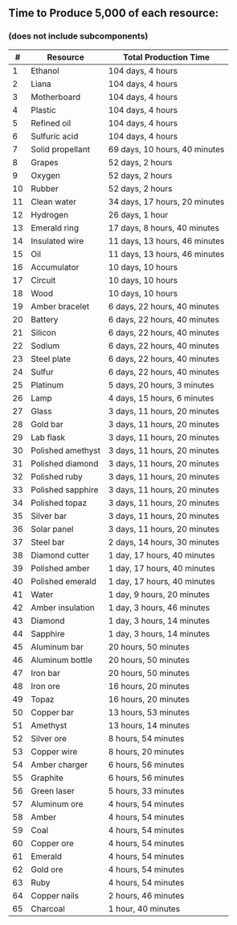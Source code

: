 ## Time to Produce 5,000 of each resource:
### (does not include subcomponents)

| #  	| Resource          	| Total Production Time         	|
|----	|-------------------	|-------------------------------	|
| 1  	| Ethanol           	| 104 days, 4 hours             	|
| 2  	| Liana             	| 104 days, 4 hours             	|
| 3  	| Motherboard       	| 104 days, 4 hours             	|
| 4  	| Plastic           	| 104 days, 4 hours             	|
| 5  	| Refined oil       	| 104 days, 4 hours             	|
| 6  	| Sulfuric acid     	| 104 days, 4 hours             	|
| 7  	| Solid propellant  	| 69 days, 10 hours, 40 minutes 	|
| 8  	| Grapes            	| 52 days, 2 hours              	|
| 9  	| Oxygen            	| 52 days, 2 hours              	|
| 10 	| Rubber            	| 52 days, 2 hours              	|
| 11 	| Clean water       	| 34 days, 17 hours, 20 minutes 	|
| 12 	| Hydrogen          	| 26 days, 1 hour               	|
| 13 	| Emerald ring      	| 17 days, 8 hours, 40 minutes  	|
| 14 	| Insulated wire    	| 11 days, 13 hours, 46 minutes 	|
| 15 	| Oil               	| 11 days, 13 hours, 46 minutes 	|
| 16 	| Accumulator       	| 10 days, 10 hours             	|
| 17 	| Circuit           	| 10 days, 10 hours             	|
| 18 	| Wood              	| 10 days, 10 hours             	|
| 19 	| Amber bracelet    	| 6 days, 22 hours, 40 minutes  	|
| 20 	| Battery           	| 6 days, 22 hours, 40 minutes  	|
| 21 	| Silicon           	| 6 days, 22 hours, 40 minutes  	|
| 22 	| Sodium            	| 6 days, 22 hours, 40 minutes  	|
| 23 	| Steel plate       	| 6 days, 22 hours, 40 minutes  	|
| 24 	| Sulfur            	| 6 days, 22 hours, 40 minutes  	|
| 25 	| Platinum          	| 5 days, 20 hours, 3 minutes   	|
| 26 	| Lamp              	| 4 days, 15 hours, 6 minutes   	|
| 27 	| Glass             	| 3 days, 11 hours, 20 minutes  	|
| 28 	| Gold bar          	| 3 days, 11 hours, 20 minutes  	|
| 29 	| Lab flask         	| 3 days, 11 hours, 20 minutes  	|
| 30 	| Polished amethyst 	| 3 days, 11 hours, 20 minutes  	|
| 31 	| Polished diamond  	| 3 days, 11 hours, 20 minutes  	|
| 32 	| Polished ruby     	| 3 days, 11 hours, 20 minutes  	|
| 33 	| Polished sapphire 	| 3 days, 11 hours, 20 minutes  	|
| 34 	| Polished topaz    	| 3 days, 11 hours, 20 minutes  	|
| 35 	| Silver bar        	| 3 days, 11 hours, 20 minutes  	|
| 36 	| Solar panel       	| 3 days, 11 hours, 20 minutes  	|
| 37 	| Steel bar         	| 2 days, 14 hours, 30 minutes  	|
| 38 	| Diamond cutter    	| 1 day, 17 hours, 40 minutes   	|
| 39 	| Polished amber    	| 1 day, 17 hours, 40 minutes   	|
| 40 	| Polished emerald  	| 1 day, 17 hours, 40 minutes   	|
| 41 	| Water             	| 1 day, 9 hours, 20 minutes    	|
| 42 	| Amber insulation  	| 1 day, 3 hours, 46 minutes    	|
| 43 	| Diamond           	| 1 day, 3 hours, 14 minutes    	|
| 44 	| Sapphire          	| 1 day, 3 hours, 14 minutes    	|
| 45 	| Aluminum bar      	| 20 hours, 50 minutes          	|
| 46 	| Aluminum bottle   	| 20 hours, 50 minutes          	|
| 47 	| Iron bar          	| 20 hours, 50 minutes          	|
| 48 	| Iron ore          	| 16 hours, 20 minutes          	|
| 49 	| Topaz             	| 16 hours, 20 minutes          	|
| 50 	| Copper bar        	| 13 hours, 53 minutes          	|
| 51 	| Amethyst          	| 13 hours, 14 minutes          	|
| 52 	| Silver ore        	| 8 hours, 54 minutes           	|
| 53 	| Copper wire       	| 8 hours, 20 minutes           	|
| 54 	| Amber charger     	| 6 hours, 56 minutes           	|
| 55 	| Graphite          	| 6 hours, 56 minutes           	|
| 56 	| Green laser       	| 5 hours, 33 minutes           	|
| 57 	| Aluminum ore      	| 4 hours, 54 minutes           	|
| 58 	| Amber             	| 4 hours, 54 minutes           	|
| 59 	| Coal              	| 4 hours, 54 minutes           	|
| 60 	| Copper ore        	| 4 hours, 54 minutes           	|
| 61 	| Emerald           	| 4 hours, 54 minutes           	|
| 62 	| Gold ore          	| 4 hours, 54 minutes           	|
| 63 	| Ruby              	| 4 hours, 54 minutes           	|
| 64 	| Copper nails      	| 2 hours, 46 minutes           	|
| 65 	| Charcoal          	| 1 hour, 40 minutes            	|
